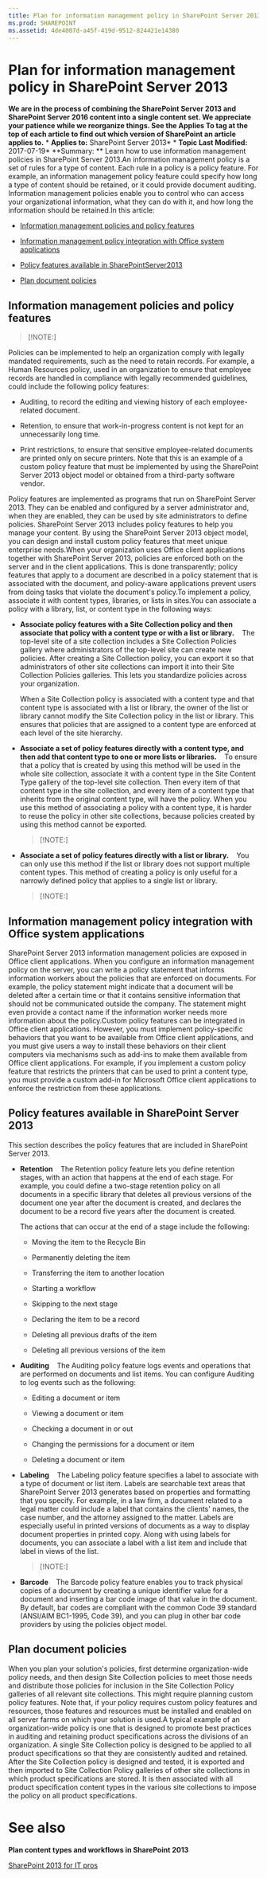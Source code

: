 ```yaml
---
title: Plan for information management policy in SharePoint Server 2013
ms.prod: SHAREPOINT
ms.assetid: 4de4007d-a45f-419d-9512-824421e14380
---
```



# Plan for information management policy in SharePoint Server 2013
 **We are in the process of combining the SharePoint Server 2013 and SharePoint Server 2016 content into a single content set. We appreciate your patience while we reorganize things. See the Applies To tag at the top of each article to find out which version of SharePoint an article applies to.** * **Applies to:** SharePoint Server 2013*  * **Topic Last Modified:** 2017-07-19* **Summary: ** Learn how to use information management policies in SharePoint Server 2013.An information management policy is a set of rules for a type of content. Each rule in a policy is a policy feature. For example, an information management policy feature could specify how long a type of content should be retained, or it could provide document auditing. Information management policies enable you to control who can access your organizational information, what they can do with it, and how long the information should be retained.In this article:
-  [Information management policies and policy features](#section1)
    
  
-  [Information management policy integration with Office system applications](#section3)
    
  
-  [Policy features available in SharePointServer2013](#section4)
    
  
-  [Plan document policies](#section5)
    
  

## Information management policies and policy features
<a name="section1"> </a>


> [!NOTE:]

  
    
    

Policies can be implemented to help an organization comply with legally mandated requirements, such as the need to retain records. For example, a Human Resources policy, used in an organization to ensure that employee records are handled in compliance with legally recommended guidelines, could include the following policy features:
- Auditing, to record the editing and viewing history of each employee-related document.
    
  
- Retention, to ensure that work-in-progress content is not kept for an unnecessarily long time.
    
  
- Print restrictions, to ensure that sensitive employee-related documents are printed only on secure printers. Note that this is an example of a custom policy feature that must be implemented by using the SharePoint Server 2013 object model or obtained from a third-party software vendor.
    
  
Policy features are implemented as programs that run on SharePoint Server 2013. They can be enabled and configured by a server administrator and, when they are enabled, they can be used by site administrators to define policies. SharePoint Server 2013 includes policy features to help you manage your content. By using the SharePoint Server 2013 object model, you can design and install custom policy features that meet unique enterprise needs.When your organization uses Office client applications together with SharePoint Server 2013, policies are enforced both on the server and in the client applications. This is done transparently; policy features that apply to a document are described in a policy statement that is associated with the document, and policy-aware applications prevent users from doing tasks that violate the document's policy.To implement a policy, associate it with content types, libraries, or lists in sites.You can associate a policy with a library, list, or content type in the following ways:
- **Associate policy features with a Site Collection policy and then associate that policy with a content type or with a list or library.**    The top-level site of a site collection includes a Site Collection Policies gallery where administrators of the top-level site can create new policies. After creating a Site Collection policy, you can export it so that administrators of other site collections can import it into their Site Collection Policies galleries. This lets you standardize policies across your organization.
    
    When a Site Collection policy is associated with a content type and that content type is associated with a list or library, the owner of the list or library cannot modify the Site Collection policy in the list or library. This ensures that policies that are assigned to a content type are enforced at each level of the site hierarchy.
    
  
- **Associate a set of policy features directly with a content type, and then add that content type to one or more lists or libraries.**    To ensure that a policy that is created by using this method will be used in the whole site collection, associate it with a content type in the Site Content Type gallery of the top-level site collection. Then every item of that content type in the site collection, and every item of a content type that inherits from the original content type, will have the policy. When you use this method of associating a policy with a content type, it is harder to reuse the policy in other site collections, because policies created by using this method cannot be exported.
    
    > [!NOTE:]
      
- **Associate a set of policy features directly with a list or library.**    You can only use this method if the list or library does not support multiple content types. This method of creating a policy is only useful for a narrowly defined policy that applies to a single list or library.
    
    > [!NOTE:]
      

## Information management policy integration with Office system applications
<a name="section3"> </a>

SharePoint Server 2013 information management policies are exposed in Office client applications. When you configure an information management policy on the server, you can write a policy statement that informs information workers about the policies that are enforced on documents. For example, the policy statement might indicate that a document will be deleted after a certain time or that it contains sensitive information that should not be communicated outside the company. The statement might even provide a contact name if the information worker needs more information about the policy.Custom policy features can be integrated in Office client applications. However, you must implement policy-specific behaviors that you want to be available from Office client applications, and you must give users a way to install these behaviors on their client computers via mechanisms such as add-ins to make them available from Office client applications. For example, if you implement a custom policy feature that restricts the printers that can be used to print a content type, you must provide a custom add-in for Microsoft Office client applications to enforce the restriction from these applications.
## Policy features available in SharePoint Server 2013
<a name="section4"> </a>

This section describes the policy features that are included in SharePoint Server 2013.
- **Retention**    The Retention policy feature lets you define retention stages, with an action that happens at the end of each stage. For example, you could define a two-stage retention policy on all documents in a specific library that deletes all previous versions of the document one year after the document is created, and declares the document to be a record five years after the document is created.
    
    The actions that can occur at the end of a stage include the following:
    
  - Moving the item to the Recycle Bin
    
  
  - Permanently deleting the item
    
  
  - Transferring the item to another location
    
  
  - Starting a workflow
    
  
  - Skipping to the next stage
    
  
  - Declaring the item to be a record
    
  
  - Deleting all previous drafts of the item
    
  
  - Deleting all previous versions of the item
    
  
- **Auditing**    The Auditing policy feature logs events and operations that are performed on documents and list items. You can configure Auditing to log events such as the following:
    
  - Editing a document or item
    
  
  - Viewing a document or item
    
  
  - Checking a document in or out
    
  
  - Changing the permissions for a document or item
    
  
  - Deleting a document or item
    
  
- **Labeling**    The Labeling policy feature specifies a label to associate with a type of document or list item. Labels are searchable text areas that SharePoint Server 2013 generates based on properties and formatting that you specify. For example, in a law firm, a document related to a legal matter could include a label that contains the clients' names, the case number, and the attorney assigned to the matter. Labels are especially useful in printed versions of documents as a way to display document properties in printed copy. Along with using labels for documents, you can associate a label with a list item and include that label in views of the list.
    
    > [!NOTE:]
      
- **Barcode**    The Barcode policy feature enables you to track physical copies of a document by creating a unique identifier value for a document and inserting a bar code image of that value in the document. By default, bar codes are compliant with the common Code 39 standard (ANSI/AIM BC1-1995, Code 39), and you can plug in other bar code providers by using the policies object model.
    
  

## Plan document policies
<a name="section5"> </a>

When you plan your solution's policies, first determine organization-wide policy needs, and then design Site Collection policies to meet those needs and distribute those policies for inclusion in the Site Collection Policy galleries of all relevant site collections. This might require planning custom policy features. Note that, if your policy requires custom policy features and resources, those features and resources must be installed and enabled on all server farms on which your solution is used.A typical example of an organization-wide policy is one that is designed to promote best practices in auditing and retaining product specifications across the divisions of an organization. A single Site Collection policy is designed to be applied to all product specifications so that they are consistently audited and retained. After the Site Collection policy is designed and tested, it is exported and then imported to Site Collection Policy galleries of other site collections in which product specifications are stored. It is then associated with all product specification content types in the various site collections to impose the policy on all product specifications.
# See also

#### 

 **Plan content types and workflows in SharePoint 2013**
  
    
    
 [SharePoint 2013 for IT pros](https://technet.microsoft.com/en-us/sharepoint/fp142366)
  
    
    

  
    
    

